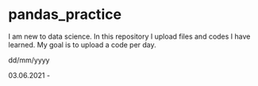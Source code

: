 # pandas_practice
I am new to data science. In this repository I upload files and codes I have learned.
My goal is to upload a code per day. 

dd/mm/yyyy

03.06.2021 - 
